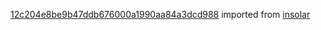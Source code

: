 [12c204e8be9b47ddb676000a1990aa84a3dcd988](https://github.com/insolar/insolar/commit/12c204e8be9b47ddb676000a1990aa84a3dcd988) imported from [insolar](https://github.com/insolar/insolar)
